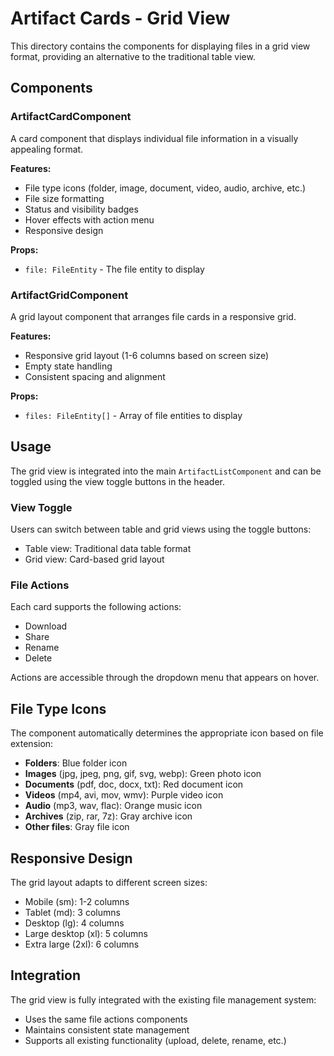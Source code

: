 # Artifact Cards - Grid View

This directory contains the components for displaying files in a grid view format, providing an alternative to the traditional table view.

## Components

### ArtifactCardComponent
A card component that displays individual file information in a visually appealing format.

**Features:**
- File type icons (folder, image, document, video, audio, archive, etc.)
- File size formatting
- Status and visibility badges
- Hover effects with action menu
- Responsive design

**Props:**
- `file: FileEntity` - The file entity to display

### ArtifactGridComponent
A grid layout component that arranges file cards in a responsive grid.

**Features:**
- Responsive grid layout (1-6 columns based on screen size)
- Empty state handling
- Consistent spacing and alignment

**Props:**
- `files: FileEntity[]` - Array of file entities to display

## Usage

The grid view is integrated into the main `ArtifactListComponent` and can be toggled using the view toggle buttons in the header.

### View Toggle
Users can switch between table and grid views using the toggle buttons:
- Table view: Traditional data table format
- Grid view: Card-based grid layout

### File Actions
Each card supports the following actions:
- Download
- Share
- Rename
- Delete

Actions are accessible through the dropdown menu that appears on hover.

## File Type Icons

The component automatically determines the appropriate icon based on file extension:

- **Folders**: Blue folder icon
- **Images** (jpg, jpeg, png, gif, svg, webp): Green photo icon
- **Documents** (pdf, doc, docx, txt): Red document icon
- **Videos** (mp4, avi, mov, wmv): Purple video icon
- **Audio** (mp3, wav, flac): Orange music icon
- **Archives** (zip, rar, 7z): Gray archive icon
- **Other files**: Gray file icon

## Responsive Design

The grid layout adapts to different screen sizes:
- Mobile (sm): 1-2 columns
- Tablet (md): 3 columns
- Desktop (lg): 4 columns
- Large desktop (xl): 5 columns
- Extra large (2xl): 6 columns

## Integration

The grid view is fully integrated with the existing file management system:
- Uses the same file actions components
- Maintains consistent state management
- Supports all existing functionality (upload, delete, rename, etc.)
